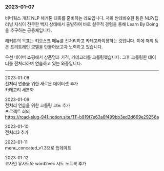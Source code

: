 ### 2023-01-07

비버웍스 개최 NLP 해커톤 대회를 준비하는 레포입니다.
저희 싼데비슷한 팀은 NLP/딥러닝 지식이 전무한 백지 상태에서 출발하여
바로 실무적 경험을 통해 Learn By Doing을 추구하는 공동체입니다.

해커톤의 목표는 키오스크 메뉴를 전처리하고 카테고라이징하는 것입니다.
이에 저희 팀은 프리트레인 모델을 만들어보고자 노력하고 있습니다.

우선 네이버 쇼핑에서 상품명과 가격, 카테고리를 크롤링했습니다.
그후 크롤링한 데이터를 전처리하며 연습하고 있는 와중입니다.

___
2023-01-08  
전처리 연습을 위한 새로운 데이터셋 추가  
카테고리 세분화

2023-01-09  
전처리 연습을 위한 크롤링 코드 추가  
프로젝트 회의  
https://road-slug-941.notion.site/TF-b919f7e63a6f499bb3ed2d669e29256a

2023-01-10  
전처리3 추가  

2023-01-11  
menu_concated_v1.3으로 업데이트  

2023-01-12  
코사인 유사도와 word2vec 시도 노트북 추가
